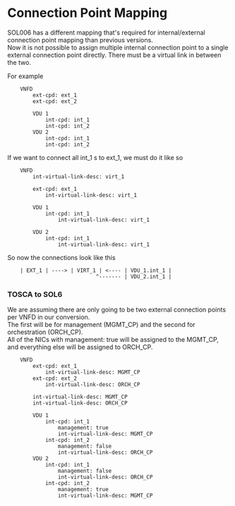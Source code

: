 # Connection Point Mapping

SOL006 has a different mapping that's required for internal/external connection point mapping than previous versions.  
Now it is not possible to assign multiple internal connection point to a single external connection point directly. 
There must be a virtual link in between the two.

For example
```
    VNFD
        ext-cpd: ext_1
        ext-cpd: ext_2
    
        VDU 1
            int-cpd: int_1
            int-cpd: int_2
        VDU 2
            int-cpd: int_1
            int-cpd: int_2
```
If we want to connect all int_1 s to ext_1, we must do it like so
```
    VNFD
        int-virtual-link-desc: virt_1
        
        ext-cpd: ext_1
            int-virtual-link-desc: virt_1
        
        VDU 1
            int-cpd: int_1
                int-virtual-link-desc: virt_1
        
        VDU 2
            int-cpd: int_1
                int-virtual-link-desc: virt_1
```
So now the connections look like this
```
    | EXT_1 | ----> | VIRT_1 | <---- | VDU_1.int_1 |
                            ^------- | VDU_2.int_1 |
```

### TOSCA to SOL6
We are assuming there are only going to be two external connection points per VNFD in our conversion.  
The first will be for management (MGMT_CP) and the second for orchestration (ORCH_CP).  
All of the NICs with management: true will be assigned to the MGMT_CP, and everything else will be 
assigned to ORCH_CP.
```
    VNFD
        ext-cpd: ext_1
            int-virtual-link-desc: MGMT_CP
        ext-cpd: ext_2
            int-virtual-link-desc: ORCH_CP
        
        int-virtual-link-desc: MGMT_CP
        int-virtual-link-desc: ORCH_CP
    
        VDU 1
            int-cpd: int_1
                management: true
                int-virtual-link-desc: MGMT_CP
            int-cpd: int_2
                management: false
                int-virtual-link-desc: ORCH_CP
        VDU 2
            int-cpd: int_1
                management: false
                int-virtual-link-desc: ORCH_CP
            int-cpd: int_2
                management: true
                int-virtual-link-desc: MGMT_CP
```
